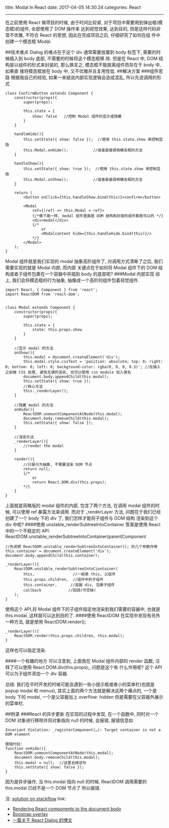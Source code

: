 ﻿title: Modal In React
date: 2017-04-05 14:30:24
categories: React

---
在之前使用 React 做项目的时候, 由于时间比较紧, 对于项目中需要用到弹出框(模态框)的组件, 全部使用了 DOM 操作来
达到视觉效果, 达到目的, 但是这样代码非常不优雅, 不符合 React 的思想, 因此在完成项目之后, 仔细研究了如何在组
件中创建一个模态框 Modal.
<!--more-->
##技术难点
Dialog 的难点在于这个 div 通常需要放置到 body 标签下, 需要的时候插入到 body 底部, 不需要的时候将这个模态框移
除. 但是在 React 中, DOM 结构是以组件的形式来封装的, 那么换言之, 模态框不能脱离组件而存在于 body 中, 如果直
接将模态框放在 body 中, 又不优雅并且复用性低.
##解决方案
###组件思路
根据我自己的经验, 如果一来就说内部实现逻辑会造成混乱, 所以先说调用的形式
```
class ConfirmButton extends Component {
    constructor(props){
        super(props);
        
        this.state = {
            show: false   //控制 Modal 组件的显示或隐藏
        }
    }
    
    handleHide(){
        this.setState({ show: false });  //使用 this.state.show 来控制显隐
        this.Modal.onHide();           //或者直接调用模态框的方法
    }
    
    handleShow(){
        this.setState({ show: true });  //使用 this.state.show 来控制显隐
        this.Modal.onShow();           //或者直接调用模态框的方法
    }
    
    return (
        <button onClick={this.handleShow.bind(this)}>confirm</button>
    
        <Modal
            ref={(ref) => this.Modal = ref}>
            {/*像下面一样, modal 组件里面是 DOM 结构和封装的组件都是可以的 */}
            <div>modal</div>
            {/*
                or
                <Modalcontent hide={this.handleHide.bind(this)}/>
            */}
        </Modal>
    );    
}
```
Modal 组件就是我们实现的 modal 抽象高阶组件了, 对调用方式清晰了之后, 我们需要实现的就是 Modal 内部, 而内部
关键点在于如何将 Modal 组件下的 DOM 结构或者子组件包裹在一个容器中并插到 body 的底部呢?
###Modal 内部实现
综上, 我们会将模态框的行为抽象, 抽像成一个高阶的组件包着视觉组件.
```
import React, { Component } from 'react';
import ReactDOM from 'react-dom';


class Modal extends Component {
    constructor(props){
        super(props);
        
        this.state = {
            state: this.props.show
        }
    }
    
    //显示 modal 的方法
    onShow(){
        this.modal = document.createElement('div');
        this.modal.style.cssText = 'position: absolute; top: 0; right: 0; bottom: 0; left: 0; background-color: rgba(0, 0, 0, 0.3)'; //在插入之前做 CSS 处理, 避免无谓的渲染, 也可以使用 css module 加入类名
        document.body.appendChild(this.modal);
        this.setState({ show: true });
        //核心方法
        this._renderLayer();
    }
    
    //隐藏 modal 的方法
    onHide(){
        ReactDOM.unmountComponentAtNode(this.modal);
        document.body.removeChild(this.modal);
        this.setState({ show: false });
    }
    
    //渲染方法
    _renderLayer(){
        //render the modal
    }
    
    render(){
        //只是行为抽象, 不需要渲染 DOM 节点
        return null;
        {/*
            or
            return React.DOM.div(this.props);
        */}
    }
}
```
上面就是简略版的 modal 组件的内部, 包含了两个方法, 在调用 modal 组件的时候, 可以使用 ref 暴露方法来调用.
而对于 _renderLayer 方法, 问题在于我们已经创建了一个 body 下的 div 了, 我们怎样才能将子组件与 DOM 结构
渲染到这个 div 中呢?
####使用 unstable_renderSubtreeIntoContainer
 答案是使用 React 中的一个不稳定的 API: ReactDOM.unstable_renderSubtreeIntoContainer(parentComponent
```
//先说明 ReactDOM.unstable_renderSubtreeIntoContainer(); 的几个参数作用
this.container = document.createElement('div');
document.body.appendChild(this.container);

_renderLayer(){
    ReactDOM.unstable_renderSubtreeIntoCiontainer(
        this,                 //一般填 this, 父组件
        this.props.children,  //组件中的子组件
        this.container,      //容器 div, 包裹子组件
        callback            //回调(可空缺)
    );
}    
```
使用这个 API,将 Modal 组件下的子组件指定地渲染到我们需要的容器中, 也就是 this.modal, 这样就可以达到目的了.
####使用 ReactDOM
在实现中发现有另外一种方法, 就是使用 ReactDOM.render();
```
_renderLayer(){
    ReactDOM.render(this.props.children, this.modal);
}
```
这样也可以指定渲染.

####一个有趣的地方
可以注意到, 上面我在 Modal 组件内部的 render 函数, 注释了可以使用 React.DOM.div(this.props);, 问题是这个有
什么作用呢? 这个 API 可以为子组件添加一个 div 容器.

总结:
我们在平时开发的时候可能会遇到一些小提示框或者小的菜单栏(也就是 popup modal 和 menus), 其实上面的两个方法就是解决这两个痛点的, 一个是 body 下的 modal, 一个是父容器加上 overflow: hidden 但是需要在父容器外展示的菜单栏.

##附录
###React 的异步更新
在实现的过程中发现, 在一个函数中, 同时对一个 DOM 对象进行移除并将对象指向 null 的时候, 会报错, 报错信息如
```
Invariant Violation: _registerComponent(…): Target container is not a DOM element

报错代码:
function onHide(){
    ReactDOM.unmountComponentAtNode(this.modal);
	document.body.removeChild(this.modal);
	this.modal = null;  //这里去掉这句
	this.setState({ show: false });
}
```
因为是异步操作, 当 this.modal 指向 null 的时候, ReactDOM 调用需要的 this.modal 已经不是一个 DOM 节点了
所以报错.


注: [solution on stackflow](http://stackoverflow.com/questions/26566317/invariant-violation-registercomponent-target-container-is-not-a-dom-elem)
link:

 - [Rendering React components to the document body](http://jamesknelson.com/rendering-react-components-to-the-document-body/)
 - [Boostrap overlay](https://github.com/react-bootstrap/react-bootstrap/blob/master/src/Overlay.js)
 - [一篇关于 React Dialog 的博文](http://www.cnblogs.com/qingguo/p/5701302.html)
